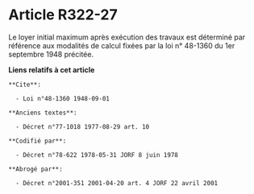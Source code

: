 # Article R322-27

Le loyer initial maximum après exécution des travaux est déterminé par référence aux modalités de calcul fixées par la loi n°
48-1360 du 1er septembre 1948 précitée.

**Liens relatifs à cet article**

	**Cite**:

	  - Loi n°48-1360 1948-09-01

	**Anciens textes**:

	  - Décret n°77-1018 1977-08-29 art. 10

	**Codifié par**:

	  - Décret n°78-622 1978-05-31 JORF 8 juin 1978

	**Abrogé par**:

	  - Décret n°2001-351 2001-04-20 art. 4 JORF 22 avril 2001
